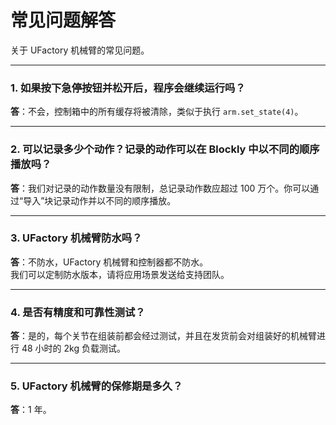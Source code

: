 # 常见问题解答

关于 UFactory 机械臂的常见问题。

---

### 1. 如果按下急停按钮并松开后，程序会继续运行吗？
**答**：不会，控制箱中的所有缓存将被清除，类似于执行 `arm.set_state(4)`。

---

### 2. 可以记录多少个动作？记录的动作可以在 Blockly 中以不同的顺序播放吗？
**答**：我们对记录的动作数量没有限制，总记录动作数应超过 100 万个。你可以通过“导入”块记录动作并以不同的顺序播放。

---

### 3. UFactory 机械臂防水吗？
**答**：不防水，UFactory 机械臂和控制器都不防水。  
我们可以定制防水版本，请将应用场景发送给支持团队。

---

### 4. 是否有精度和可靠性测试？
**答**：是的，每个关节在组装前都会经过测试，并且在发货前会对组装好的机械臂进行 48 小时的 2kg 负载测试。

---

### 5. UFactory 机械臂的保修期是多久？
**答**：1 年。